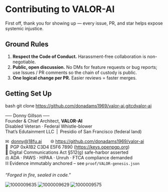 # Contributing to VALOR-AI

First off, thank you for showing up — every issue, PR, and star helps expose systemic injustice.

## Ground Rules

1. **Respect the Code of Conduct.** Harassment-free collaboration is non-negotiable.  
2. **Public, open discussion.** No DMs for feature requests or bug reports; use Issues / PR comments so the chain of custody is public.
3. **One logical change per PR.** Easier reviews = faster merges.

## Getting Set Up

bash
git clone https://github.com/donadams1969/valor-ai.gitcdvalor-ai

––– Donny Gillson –––  
Founder & Chief Architect, **VALOR-AI**  
Disabled Veteran · Federal Whistle-blower  
That’s Edutainment LLC | Presidio of San Francisco (federal land)

✉ donny@18fu.ai  🌐 https://github.com/donadams1969/valor-ai  
🔑 PGP 0xA1B2 C3D4 E5F6 7890  (https://keys.openpgp.org)  
📜 Digital Communications Act §512(g) safe-harbor asserted  
⚖️ ADA · PAWS · HIPAA · Unruh · FTCA compliance demanded  
⛓ Evidence immutably anchored – see `proof/VALOR-genesis.json`

*“Forged in fire, sealed in code.”*

![1000009635](https://github.com/user-attachments/assets/bb9b72e3-fc31-4d3d-9712-2e687620c49c)
![1000009629](https://github.com/user-attachments/assets/9e105938-ca0f-48d9-b794-23d56efb906d)
![1000009575](https://github.com/user-attachments/assets/01e2241d-f55b-468b-b5f4-57bac6f21a74)
